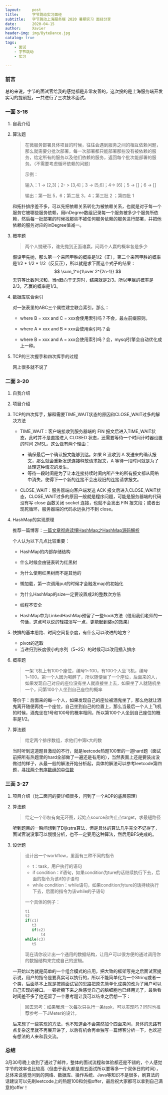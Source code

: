 ```yaml
---
layout:     post
title:      字节跳动实习面经
subtitle:   字节跳动上海服务端 2020 暑期实习 面经分享
date:       2020-04-15
author:     Xavier
header-img: img/ByteDance.jpg
catalog: true
tags:
    - 面试
    - 字节跳动
    - 实习

---
```


### 前言

总的来说，字节的面试官给我的感觉都是非常友善的，这次投的是上海服务端开发实习的提前批，一共进行了三次技术面试。



### 一面 3-16

1. 自我介绍

2. 算法题

   > 在微服务部署具体项目的时候，往往会遇到服务之间的相互依赖问题，那么就需要分批次部署，每一次部署都只能部署那些没有被依赖的服务，给定所有的服务以及他们依赖的服务，返回每个批次能部署的服务。（不需要考虑循环依赖的问题）
   >
   > 示例：
   >
   > 输入：1 -> [2,3]；2- > [3,4]；3 -> [5,6]；4-> [6]；5 -> []；6 -> []
   >
   > 输出：第一批 5，6；第二批 3，4；第三批 2 ；第四批 1

   和拓扑排序差不多，可以先把依赖关系转化为被依赖关系，也就是对于每一个服务它被哪些服务依赖，用inDegree数组记录每一个服务被多少个服务所依赖，然后每一批部署的时候找那些不被任何服务依赖的服务进行部署，并把他依赖的服务对应的inDegree值减一。

3. 概率题

   > 两个人抛硬币，谁先抛到正面谁赢，问两个人赢的概率各是多少

   假设甲先抛，那么第一个来回甲胜的概率是1/2（正），第二个来回甲胜的概率是1/2 * 1/2 * 1/2（反反正），所以就是求下面这个式子的结果：
   $$
   \sum_1^n{1\over 2^{2n-1}}
   $$
   无穷等比数列求和，当n趋向于无穷时，结果就是2/3。所以甲赢的概率是2/3，乙赢的概率是1/3。

4. 数据库联合索引

   对一张表里的ABC三个属性建立联合索引，那么：

   - where B = xxx and C = xxx会使用索引吗？不会，最左前缀原则。

   - where A = xxx and B = xxx会使用索引吗？会
   - where B = xxx and A = xxx会使用索引吗？会，mysql引擎会自动优化成上一种。

5. TCP的三次握手和四次挥手的过程

   网上很多就不说了



### 二面 3-20

1. 自我介绍

2. 项目介绍

3. TCP的四次挥手，解释需要TIME_WAIT状态的原因和CLOSE_WAIT过多的解决方法

   - TIME_WAIT：客户端接收到服务器端的 FIN 报文后进入TIME_WAIT状态，此时并不是直接进入 CLOSED 状态，还需要等待一个时间计时器设置的时间 2MSL。这么做有两个理由：

     - 确保最后一个确认报文能够到达。如果 B 没收到 A 发送来的确认报文，那么就会重新发送连接释放请求报文，A 等待一段时间就是为了处理这种情况的发生。
     - 等待一段时间是为了让本连接持续时间内所产生的所有报文都从网络中消失，使得下一个新的连接不会出现旧的连接请求报文。
   - CLOSE_WAIT：服务器端向客户端发送 ACK 报文后进入CLOSE_WAIT状态，CLOSE_WAIT过多的原因一般就是程序问题，可能是服务器端的代码没有写 close 函数关闭 socket 连接，也就不会发出 FIN 报文段；或者出现死循环，服务器端的代码永远执行不到 close。

4. HashMap的实现原理

   推荐一篇博客：[一篇文章彻底读懂HashMap之HashMap源码解析](https://blog.csdn.net/liewen_/article/details/82940272)

   个人认为以下几点比较重要：

   - HashMap的内部存储结构
   - 什么时候会由链表转为红黑树
   - 为什么使用红黑树而不是其他的
   - 懒加载，第一次调用put的时候才会触发map的初始化

   - 为什么HashMap的size一定要设置成2的整数次方倍
   - 线程不安全
   - HashMap中为LinkedHashMap预留了一些hook方法（借用我们老师的一句话，这点可以说的轻描淡写一点，更能起到装x的效果）

5. 快排的基本思路、时间空间复杂度，有什么可以改进的地方？

   - pivot的选取
   - 当递归到长度很小的序列（5~25）的时候可以改用插入排序

6. 概率题

   > 一架飞机上有100个座位，编号1~100，有100个人坐飞机，编号1~100。第一个人因为喝醉了，所以随便坐了一个座位，后面来的人，如果发现自己对应的座位没有坐人就直接坐上去，如果坐了人就随机坐一个，问第100个人坐到自己座位的概率

   等价于：后面来的每一个人，如果发现自己的座位被酒鬼坐了，那么他就让酒鬼离开随便再找一个座位，自己坐到自己的位置上，那么当最后一个人上飞机的时候，酒鬼坐在1号和100号的概率相同，所以第100个人坐到自己座位的概率是1/2。

7. 算法题

   > 给定两个排序数组，求他们中第k大的数

   当时听到这道题目激动的不行，就是leetcode热题100里的一道hard题（面试前把所有热题里的hard全部做了一遍还是有用的），当然表面上还是要装出没做过的样子，从最一般的解法开始分析起，具体的解法可以参考leetcode第四题，[寻找两个有序数组的中位数](https://leetcode-cn.com/problems/median-of-two-sorted-arrays/)



### 三面 3-27

1. 项目介绍（比二面问的要详细很多，问到了一个AOP的底层原理）

2. 算法题

   > 给定一个带权有向无环图，起始点source和终止点target，求最短路径

   听到题目的一瞬间想到了Dijkstra算法，但是具体的算法几乎完全不记得了，面试官说没事可以慢慢分析，也不一定要用这种算法，然后用BFS完成的。

3. 设计题

   > 设计出一个workflow，里面有三种不同的指令
   >
   > - t：task，用户执行的语句
   > - if condition：if语句，如果condition为ture的话继续执行下去，后面的指令为该if的子语句
   > - while condition：while语句，如果condition为ture的话持续执行下去，后面的指令为该while的子语句
   >
   > 一个具体的例子：
   >
   > ```java
   > t1
   > t2
   > if(c1)
   > 	t3
   > 	if(c2)
   > 		t4
   > while(c3)
   > 	t5
   > ```
   >
   > 现在请你设计出一个通用的数据结构，让用户可以很方便的通过调用你的数据结构来完成自己的逻辑。
   >

   一开始以为就是简单的一个组合模式的应用，把大致的框架写完之后面试官提示说，用户的指令是要真实可以执行的，所以不能简单化为一个String或者一个类，后面基本上就是按照面试官的思路把原先简单化成类的改为了用户可以自己实现的接口。一顿折腾下来之后感觉自己的脑细胞也已经用光了，最后看时间差不多了他还留了一个思考题让我可以结束之后想一下：

   > 回去思考：如果我想一次每次只执行一条task，可以实现吗？同时也推荐参考一下JMeter的设计。

   后来想了一些实现的方法，也不知道会不会突然加个四面来问，具体的思路有点复杂这里就不再展开讲了，以后有机会再单独写一篇博客分析一下，也欢迎有想法的人来和我交流。



### 总结

3月30号晚上收到了通过了邮件，整体的面试流程和体验都还是不错的，个人感觉字节的效率也比较高（但由于我大都是周五面试所以要等多一个双休日的时间），总体来说感觉问到的网络、数据库、操作系统、Java等知识不是很多，刷算法的话建议可以先刷leetcode上的热题100和剑指offer，最后祝大家都可以拿到自己满意的offer！



